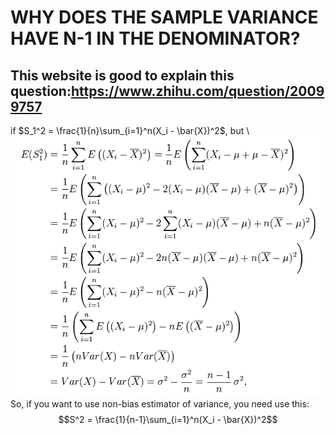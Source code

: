 # WHY DOES THE SAMPLE VARIANCE HAVE N-1 IN THE DENOMINATOR?

## This website is good to explain this question:https://www.zhihu.com/question/20099757

if $S_1^2 = \frac{1}{n}\sum_{i=1}^n(X_i - \bar{X})^2$, but \\
![Prove](Picture/Prove.png)
So, if you want to use non-bias estimator of variance, you need use this:
$$S^2 = \frac{1}{n-1}\sum_{i=1}^n(X_i - \bar{X})^2$$
